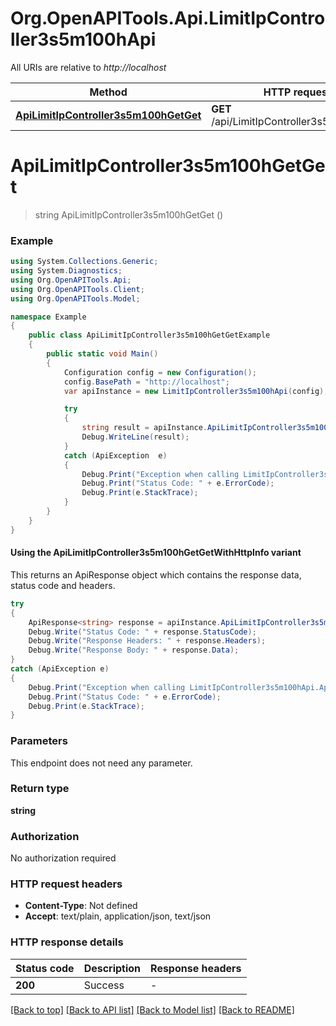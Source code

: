 # Org.OpenAPITools.Api.LimitIpController3s5m100hApi

All URIs are relative to *http://localhost*

| Method | HTTP request | Description |
|--------|--------------|-------------|
| [**ApiLimitIpController3s5m100hGetGet**](LimitIpController3s5m100hApi.md#apilimitipcontroller3s5m100hgetget) | **GET** /api/LimitIpController3s5m100h/Get |  |

<a id="apilimitipcontroller3s5m100hgetget"></a>
# **ApiLimitIpController3s5m100hGetGet**
> string ApiLimitIpController3s5m100hGetGet ()



### Example
```csharp
using System.Collections.Generic;
using System.Diagnostics;
using Org.OpenAPITools.Api;
using Org.OpenAPITools.Client;
using Org.OpenAPITools.Model;

namespace Example
{
    public class ApiLimitIpController3s5m100hGetGetExample
    {
        public static void Main()
        {
            Configuration config = new Configuration();
            config.BasePath = "http://localhost";
            var apiInstance = new LimitIpController3s5m100hApi(config);

            try
            {
                string result = apiInstance.ApiLimitIpController3s5m100hGetGet();
                Debug.WriteLine(result);
            }
            catch (ApiException  e)
            {
                Debug.Print("Exception when calling LimitIpController3s5m100hApi.ApiLimitIpController3s5m100hGetGet: " + e.Message);
                Debug.Print("Status Code: " + e.ErrorCode);
                Debug.Print(e.StackTrace);
            }
        }
    }
}
```

#### Using the ApiLimitIpController3s5m100hGetGetWithHttpInfo variant
This returns an ApiResponse object which contains the response data, status code and headers.

```csharp
try
{
    ApiResponse<string> response = apiInstance.ApiLimitIpController3s5m100hGetGetWithHttpInfo();
    Debug.Write("Status Code: " + response.StatusCode);
    Debug.Write("Response Headers: " + response.Headers);
    Debug.Write("Response Body: " + response.Data);
}
catch (ApiException e)
{
    Debug.Print("Exception when calling LimitIpController3s5m100hApi.ApiLimitIpController3s5m100hGetGetWithHttpInfo: " + e.Message);
    Debug.Print("Status Code: " + e.ErrorCode);
    Debug.Print(e.StackTrace);
}
```

### Parameters
This endpoint does not need any parameter.
### Return type

**string**

### Authorization

No authorization required

### HTTP request headers

 - **Content-Type**: Not defined
 - **Accept**: text/plain, application/json, text/json


### HTTP response details
| Status code | Description | Response headers |
|-------------|-------------|------------------|
| **200** | Success |  -  |

[[Back to top]](#) [[Back to API list]](../README.md#documentation-for-api-endpoints) [[Back to Model list]](../README.md#documentation-for-models) [[Back to README]](../README.md)

